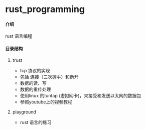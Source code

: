 # rust_programming

#### 介绍
rust 语言编程


#### 目录结构

1. trust
    * tcp 协议的实现
    * 包括 连接（三次握手）和断开
    * 数据的读、写
    * 数据的重传处理
    * 使用linux 的tuntap (虚拟网卡)，来接受和发送以太网的数据包
    * 参照youtube上的视频教程
     
2. playground
    * rust 语言的练习
